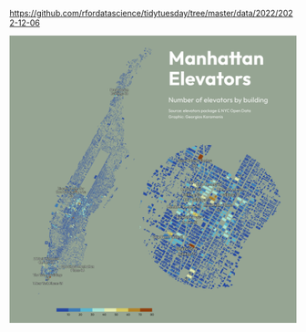 https://github.com/rfordatascience/tidytuesday/tree/master/data/2022/2022-12-06

![](plots/elevators.png)
